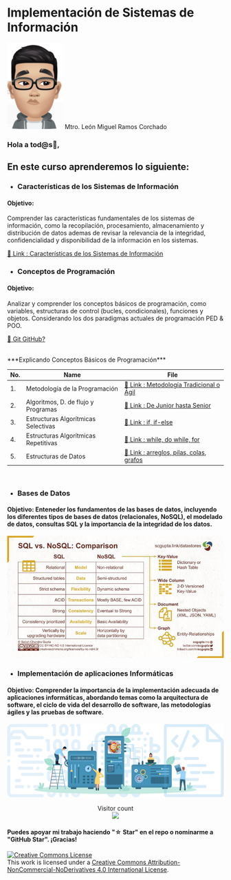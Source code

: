 # Implementación de Sistemas de Información 
<img src="./Images/leon.jpg" width="130" height="200" />  Mtro. León Miguel Ramos Corchado

### Hola a tod@s👋,

## En este curso aprenderemos lo siguiente:
* ### Características de los Sistemas de Información
#### Objetivo: 
Comprender las características fundamentales de los sistemas de información, como la recopilación, procesamiento, almacenamiento y distribución de datos ademas de revisar la relevancia de la integridad, confidencialidad y disponibilidad de la información en los sistemas.

[🔗 Link : Características de los Sistemas de Información](https://github.com/LeonRamos5366/SmartTeach/blob/main/Caracteristicas_Sistemas/Caracteristicas.md)

* ### Conceptos de Programación
#### Objetivo: 
Analizar y comprender los conceptos básicos de programación, como variables, estructuras de control (bucles, condicionales), funciones y objetos. Considerando los dos paradigmas actuales de programación PED & POO.

[🔗 Git GitHub?](https://github.com/Hispano/Guia-sobre-Git-Github-y-Metodologia-de-Desarrollo-de-Software-usando-Git-y-Github)

<br>
***Explicando Conceptos Básicos de Programación***

| No. | Name | File |
|------|------|------|
|1.|Metodología de la Programación|[🔗 Link : Metodología Tradicional o Ágil](https://github.com/LeonRamos5366/SmartTeach/blob/main/Programaci%C3%B3n/Tradicional_vs_%C3%A1gil.pdf)|
|2.|Algoritmos, D. de flujo y Programas|[🔗 Link : De Junior hasta Senior](https://github.com/LeonRamos5366/SmartTeach/blob/main/Programaci%C3%B3n/Programaci%C3%B3n.md)|
|3.|Estructuras Algorítmicas Selectivas|[🔗 Link : if, if-else](https://github.com/JorgeDeLosSantos/apuntes-python/blob/master/Estructuras%20de%20control.ipynb)|
|4.|Estructuras Algorítmicas Repetitivas|[🔗 Link : while, do while, for](https://github.com/JorgeDeLosSantos/apuntes-python/blob/master/Funciones.ipynb)|
|5.|Estructuras de Datos|[🔗 Link : arreglos, pilas, colas, grafos](https://github.com/Mgobeaalcoba/data_structs_python/blob/main/README.md)|
<br>

* ### Bases de Datos
#### Objetivo: Enteneder los fundamentos de las bases de datos, incluyendo los diferentes tipos de bases de datos (relacionales, NoSQL), el modelado de datos, consultas SQL y la importancia de la integridad de los datos.

![](./Images/sqlandno.jpeg)

* ### Implementación de aplicaciones Informáticas
#### Objetivo: Comprender la importancia de la implementación adecuada de aplicaciones informáticas, abordando temas como la arquitectura de software, el ciclo de vida del desarrollo de software, las metodologías ágiles y las pruebas de software.



![](./Images/Sistemas.jpg)

<p align="center"> 
  Visitor count<br>
  <img src="https://profile-counter.glitch.me/Arduino_Projects/count.svg" />
</p>

#### Puedes apoyar mi trabajo haciendo "☆ Star" en el repo o nominarme a "GitHub Star". ¡Gracias!



<a rel="license" href="http://creativecommons.org/licenses/by-nc-nd/4.0/"><img alt="Creative Commons License" style="border-width:0" src="https://i.creativecommons.org/l/by-nc-nd/4.0/88x31.png" /></a><br />This work is licensed under a <a rel="license" href="http://creativecommons.org/licenses/by-nc-nd/4.0/">Creative Commons Attribution-NonCommercial-NoDerivatives 4.0 International License</a>.
